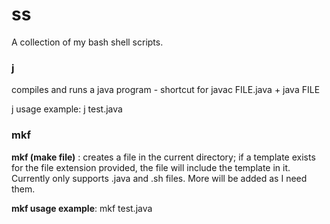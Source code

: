 # ss
A collection of my bash shell scripts.

### **j**
compiles and runs a java program - shortcut for javac FILE.java + java FILE

j usage example: j test.java


### **mkf**
**mkf (make file)** : creates a file in the current directory; if a template exists for the file extension provided, the file will                   include the template in it. Currently only supports .java and .sh files. More will be added as I need them.

**mkf usage example**: mkf test.java
